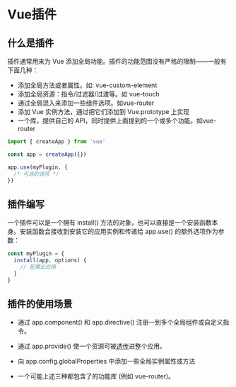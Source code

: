 # Vue插件

## 什么是插件
插件通常用来为 Vue 添加全局功能。插件的功能范围没有严格的限制——一般有下面几种：

- 添加全局方法或者属性。如: vue-custom-element
- 添加全局资源：指令/过滤器/过渡等。如 vue-touch
- 通过全局混入来添加一些组件选项。如vue-router
- 添加 Vue 实例方法，通过把它们添加到 Vue.prototype 上实现
- 一个库，提供自己的 API，同时提供上面提到的一个或多个功能。如vue-router
```js
import { createApp } from 'vue'

const app = createApp({})

app.use(myPlugin, {
  /* 可选的选项 */
})
```
## 插件编写
一个插件可以是一个拥有 install() 方法的对象，也可以直接是一个安装函数本身。安装函数会接收到安装它的应用实例和传递给 app.use() 的额外选项作为参数：

```js
const myPlugin = {
  install(app, options) {
    // 配置此应用
  }
}
```

## 插件的使用场景
- 通过 app.component() 和 app.directive() 注册一到多个全局组件或自定义指令。

- 通过 app.provide() 使一个资源可被[透传](./07.html#透传props-依赖注入)进整个应用。

- 向 app.config.globalProperties 中添加一些全局实例属性或方法

- 一个可能上述三种都包含了的功能库 (例如 vue-router)。